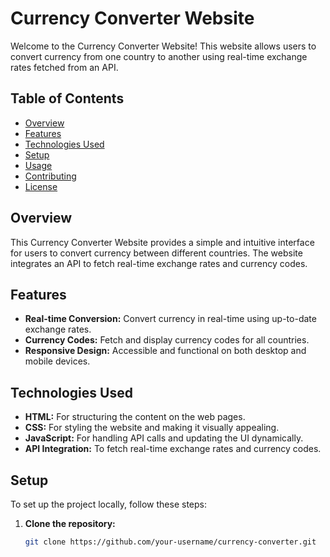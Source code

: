 # Currency Converter Website

Welcome to the Currency Converter Website! This website allows users to convert currency from one country to another using real-time exchange rates fetched from an API.

## Table of Contents

- [Overview](#overview)
- [Features](#features)
- [Technologies Used](#technologies-used)
- [Setup](#setup)
- [Usage](#usage)
- [Contributing](#contributing)
- [License](#license)

## Overview

This Currency Converter Website provides a simple and intuitive interface for users to convert currency between different countries. The website integrates an API to fetch real-time exchange rates and currency codes.

## Features

- **Real-time Conversion:** Convert currency in real-time using up-to-date exchange rates.
- **Currency Codes:** Fetch and display currency codes for all countries.
- **Responsive Design:** Accessible and functional on both desktop and mobile devices.

## Technologies Used

- **HTML:** For structuring the content on the web pages.
- **CSS:** For styling the website and making it visually appealing.
- **JavaScript:** For handling API calls and updating the UI dynamically.
- **API Integration:** To fetch real-time exchange rates and currency codes.

## Setup

To set up the project locally, follow these steps:

1. **Clone the repository:**
   ```bash
   git clone https://github.com/your-username/currency-converter.git
